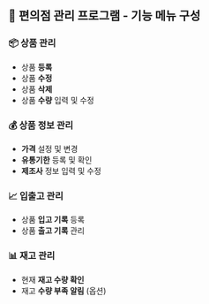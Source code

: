 ## 🛒 편의점 관리 프로그램 - 기능 메뉴 구성

### 📦 상품 관리
- 상품 **등록**
- 상품 **수정**
- 상품 **삭제**
- 상품 **수량** 입력 및 수정

### 💰 상품 정보 관리
- **가격** 설정 및 변경
- **유통기한** 등록 및 확인
- **제조사** 정보 입력 및 수정

### 📈 입출고 관리
- 상품 **입고 기록** 등록
- 상품 **출고 기록** 관리

### 📊 재고 관리
- 현재 **재고 수량 확인**
- 재고 **수량 부족 알림** (옵션)
